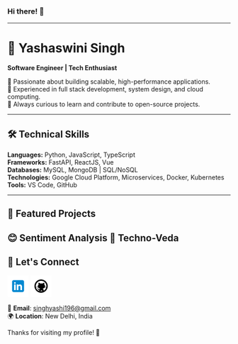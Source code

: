 ### Hi there! 👋

[1.1]: https://github.com/GauravRajwada/GauravRajwada/blob/master/assets/icons/icons8-linkedin-48.png (LinkedIn icon)
[2.1]: https://github.com/GauravRajwada/GauravRajwada/blob/master/assets/icons/icons8-github-48.png (GitHub icon)

<!-- Social Media Links -->
[1]: https://www.linkedin.com/in/gauravrajwada/
[2]: https://github.com/Yashaswini196

---

# 🚀 Yashaswini Singh 

**Software Engineer | Tech Enthusiast**

🔹 Passionate about building scalable, high-performance applications.  
🔹 Experienced in full stack development, system design, and cloud computing.  
🔹 Always curious to learn and contribute to open-source projects.  

---

## 🛠️ Technical Skills  

**Languages:** Python, JavaScript, TypeScript  
**Frameworks:** FastAPI, ReactJS, Vue  
**Databases:** MySQL, MongoDB | SQL/NoSQL <br>
**Technologies:** Google Cloud Platform, Microservices, Docker, Kubernetes <br>
**Tools:** VS Code, GitHub  

---

## 📂 Featured Projects  

😊 **Sentiment Analysis**
🔬 **Techno-Veda**
---

## 📢 Let's Connect  

[![LinkedIn][1.1]][1] [![GitHub][2.1]][2]

📧 **Email**: singhyashi196@gmail.com  
🌍 **Location**: New Delhi, India  

Thanks for visiting my profile! 🚀  
